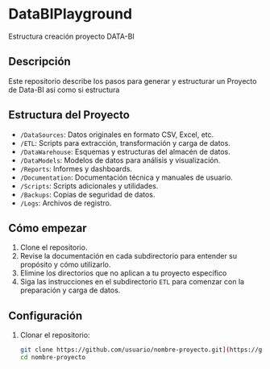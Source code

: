 # DataBIPlayground
Estructura creación proyecto DATA-BI


## Descripción
Este repositorio describe los pasos para generar y estructurar un Proyecto de Data-BI asi como si estructura 

## Estructura del Proyecto 
- `/DataSources`: Datos originales en formato CSV, Excel, etc.
- `/ETL`: Scripts para extracción, transformación y carga de datos.
- `/DataWarehouse`: Esquemas y estructuras del almacén de datos.
- `/DataModels`: Modelos de datos para análisis y visualización.
- `/Reports`: Informes y dashboards.
- `/Documentation`: Documentación técnica y manuales de usuario.
- `/Scripts`: Scripts adicionales y utilidades.
- `/Backups`: Copias de seguridad de datos.
- `/Logs`: Archivos de registro.


## Cómo empezar

1. Clone el repositorio.
2. Revise la documentación en cada subdirectorio para entender su propósito y cómo utilizarlo.
3. Elimine los directorios que no aplican a tu proyecto específico
4. Siga las instrucciones en el subdirectorio `ETL` para comenzar con la preparación y carga de datos.

## Configuración
1. Clonar el repositorio:
   ```bash
   git clone https://github.com/usuario/nombre-proyecto.git](https://github.com/Dayveg/DataBIPlayground.git
   cd nombre-proyecto

